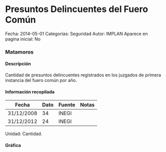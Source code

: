 Presuntos Delincuentes del Fuero Común
=====

Fecha: 2014-05-01
Categorías: Seguridad
Autor: IMPLAN
Aparece en pagina inicial: No

### Matamoros

#### Descripción

Cantidad de presuntos delincuentes registrados en los juzgados de primera instancia del fuero común por año.

#### Información recopilada

<table class="table table-hover table-bordered matriz">
  <thead>
    <tr><th>Fecha</th><th>Dato</th><th>Fuente</th><th>Notas</th></tr>
  </thead>
  <tbody>
    <tr><td class="centrado">31/12/2008</td><td class="derecha">34</td><td>INEGI</td><td></td></tr>
    <tr><td class="centrado">31/12/2012</td><td class="derecha">24</td><td>INEGI</td><td></td></tr>
  </tbody>
</table>

Unidad: Cantidad.

#### Gráfica

<div id="Morrisqtnfecwd" class="grafica"></div>
  <!-- JAVASCRIPT DE LA GRAFICA EN Morrisqtnfecwd -->
  <script>
  new Morris.Line({
    element: 'Morrisqtnfecwd',
    data: [
      { fecha: '2008-12-31', dato: 34 },
      { fecha: '2012-12-31', dato: 24 }
    ],
    xkey: 'fecha',
    ykeys: ['dato'],
    labels: ['Dato'],
    lineColors: ['#FF5B02'],
    xLabelFormat: function(d) {
      return d.getDate()+'/'+(d.getMonth()+1)+'/'+d.getFullYear();
    },
    dateFormat: function (ts) {
      var d = new Date(ts);
      return d.getDate() + '/' + (d.getMonth() + 1) + '/' + d.getFullYear();
    }
  });
  </script>
